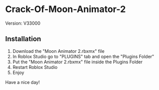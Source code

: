 # Crack-Of-Moon-Animator-2

Version: V33000

## Installation
1. Download the "Moon Animator 2.rbxmx" file
2. In Roblox Studio go to "PLUGINS" tab and open the "Plugins Folder"
3. Put the "Moon Animator 2.rbxmx" file inside the Plugins Folder
4. Restart Roblox Studio
5. Enjoy

Have a nice day!
